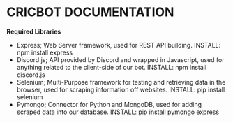 <h1> CRICBOT DOCUMENTATION </h1>

**Required Libraries** 

- Express; Web Server framework, used for REST API building. INSTALL: npm install express
- Discord.js; API provided by Discord and wrapped in Javascript, used for anything related to the client-side of our bot. INSTALL: npm install discord.js
- Selenium; Multi-Purpose framework for testing and retrieving data in the browser, used for scraping information off websites. INSTALL: pip install selenium
- Pymongo; Connector for Python and MongoDB, used for adding scraped data into our database. INSTALL: pip install pymongo
express

